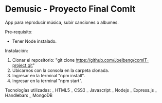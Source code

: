 # Demusic - Proyecto Final ComIt

App para reproducir música, subir canciones o albumes.

Pre-requisito:
 * Tener Node instalado.

Instalación:
1. Clonar el repositorio: "git clone https://github.com/Joelbeng/comIT-project.git"
2. Ubicarnos con la consola en la carpeta clonada.
3. Ingresar en la terminal "npm install".
4. Ingresar en la terminal "npm start".

Tecnologías utilizadas:
_ HTML5
_ CSS3
_ Javascript
_ Nodejs
_ Express.js
_ Handlebars
_ MongoDB

